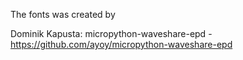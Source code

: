 The fonts was created by 

Dominik Kapusta: micropython-waveshare-epd - https://github.com/ayoy/micropython-waveshare-epd
